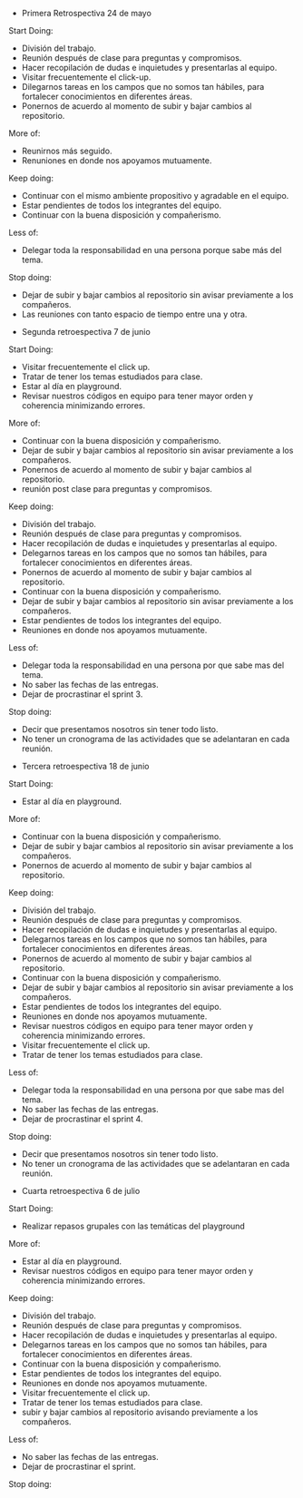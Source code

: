 * Primera Retrospectiva 24 de mayo

Start Doing:
- División del trabajo.
- Reunión después de clase para preguntas y compromisos.
- Hacer recopilación de dudas e inquietudes y presentarlas al equipo.
- Visitar frecuentemente el click-up.
- Dilegarnos tareas en los campos que no somos tan hábiles, para fortalecer conocimientos en diferentes áreas.
- Ponernos de acuerdo al momento de subir y bajar cambios al repositorio.

More of:
- Reunirnos más seguido.
- Renuniones en donde nos apoyamos mutuamente.

Keep doing:
- Continuar con el mismo ambiente propositivo y agradable en el equipo.
- Estar pendientes de todos los integrantes del equipo.
- Continuar con la buena disposición y compañerismo.

Less of:
- Delegar toda la responsabilidad en una persona porque sabe más del tema.

Stop doing:
- Dejar de subir y bajar cambios al repositorio sin avisar previamente a los compañeros.
- Las reuniones con tanto espacio de tiempo entre una y otra.



* Segunda retroespectiva 7 de junio 

Start Doing:

- Visitar frecuentemente el click up.
- Tratar de tener los temas estudiados para clase.
- Estar al día en playground.
- Revisar nuestros códigos en equipo para tener mayor orden y coherencia minimizando errores.

More of:

- Continuar con la buena disposición y compañerismo.
- Dejar de subir y bajar cambios al repositorio sin avisar previamente a los compañeros.
- Ponernos de acuerdo al momento de subir y bajar cambios al repositorio.
- reunión post clase para preguntas y compromisos.

Keep doing:

- División del trabajo.
- Reunión después de clase para preguntas y compromisos.
- Hacer recopilación de dudas e inquietudes y presentarlas al equipo.
- Delegarnos tareas en los campos que no somos tan hábiles, para fortalecer conocimientos en diferentes áreas.
- Ponernos de acuerdo al momento de subir y bajar cambios al repositorio.
- Continuar con la buena disposición y compañerismo.
- Dejar de subir y bajar cambios al repositorio sin avisar previamente a los compañeros.
- Estar pendientes de todos los integrantes del equipo.
- Reuniones en donde nos apoyamos mutuamente.

Less of:

- Delegar toda la responsabilidad en una persona por que sabe mas del tema.
- No saber las fechas de las entregas.
- Dejar de procrastinar el sprint 3.

Stop doing:

- Decir que presentamos nosotros sin tener todo listo.
- No tener un cronograma de las actividades que se adelantaran en cada reunión.


* Tercera retroespectiva 18 de junio 

Start Doing:


- Estar al día en playground.


More of:

- Continuar con la buena disposición y compañerismo.
- Dejar de subir y bajar cambios al repositorio sin avisar previamente a los compañeros.
- Ponernos de acuerdo al momento de subir y bajar cambios al repositorio.


Keep doing:

- División del trabajo.
- Reunión después de clase para preguntas y compromisos.
- Hacer recopilación de dudas e inquietudes y presentarlas al equipo.
- Delegarnos tareas en los campos que no somos tan hábiles, para fortalecer conocimientos en diferentes áreas.
- Ponernos de acuerdo al momento de subir y bajar cambios al repositorio.
- Continuar con la buena disposición y compañerismo.
- Dejar de subir y bajar cambios al repositorio sin avisar previamente a los compañeros.
- Estar pendientes de todos los integrantes del equipo.
- Reuniones en donde nos apoyamos mutuamente.
- Revisar nuestros códigos en equipo para tener mayor orden y coherencia minimizando errores.
- Visitar frecuentemente el click up.
- Tratar de tener los temas estudiados para clase.


Less of:

- Delegar toda la responsabilidad en una persona por que sabe mas del tema.
- No saber las fechas de las entregas.
- Dejar de procrastinar el sprint 4.

Stop doing:

- Decir que presentamos nosotros sin tener todo listo.
- No tener un cronograma de las actividades que se adelantaran en cada reunión.

* Cuarta retroespectiva 6 de julio 

Start Doing:

 - Realizar repasos grupales con las temáticas del playground


More of:

- Estar al día en playground.
- Revisar nuestros códigos en equipo para tener mayor orden y coherencia minimizando errores.

Keep doing:

- División del trabajo.
- Reunión después de clase para preguntas y compromisos.
- Hacer recopilación de dudas e inquietudes y presentarlas al equipo.
- Delegarnos tareas en los campos que no somos tan hábiles, para fortalecer conocimientos en diferentes áreas.
- Continuar con la buena disposición y compañerismo.
- Estar pendientes de todos los integrantes del equipo.
- Reuniones en donde nos apoyamos mutuamente.
- Visitar frecuentemente el click up.
- Tratar de tener los temas estudiados para clase.
- subir y bajar cambios al repositorio avisando previamente a los compañeros.


Less of:

- No saber las fechas de las entregas.
- Dejar de procrastinar el sprint.

Stop doing:



